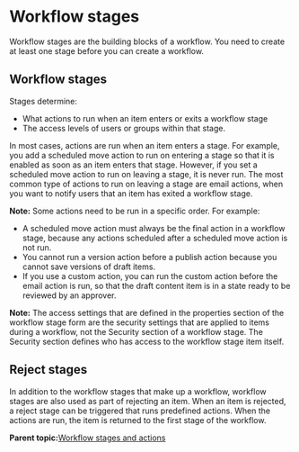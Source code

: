 # Workflow stages 

Workflow stages are the building blocks of a workflow. You need to create at least one stage before you can create a workflow.

## Workflow stages

Stages determine:

-   What actions to run when an item enters or exits a workflow stage
-   The access levels of users or groups within that stage.

In most cases, actions are run when an item enters a stage. For example, you add a scheduled move action to run on entering a stage so that it is enabled as soon as an item enters that stage. However, if you set a scheduled move action to run on leaving a stage, it is never run. The most common type of actions to run on leaving a stage are email actions, when you want to notify users that an item has exited a workflow stage.

**Note:** Some actions need to be run in a specific order. For example:

-   A scheduled move action must always be the final action in a workflow stage, because any actions scheduled after a scheduled move action is not run.
-   You cannot run a version action before a publish action because you cannot save versions of draft items.
-   If you use a custom action, you can run the custom action before the email action is run, so that the draft content item is in a state ready to be reviewed by an approver.

**Note:** The access settings that are defined in the properties section of the workflow stage form are the security settings that are applied to items during a workflow, not the Security section of a workflow stage. The Security section defines who has access to the workflow stage item itself.

## Reject stages

In addition to the workflow stages that make up a workflow, workflow stages are also used as part of rejecting an item. When an item is rejected, a reject stage can be triggered that runs predefined actions. When the actions are run, the item is returned to the first stage of the workflow.

**Parent topic:**[Workflow stages and actions ](../wcm/wcm_dev_workflows_overview.md)

